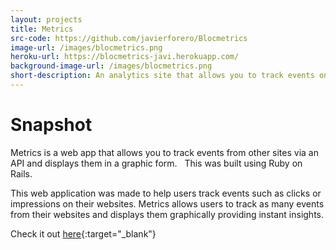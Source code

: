 ```yaml
---
layout: projects
title: Metrics
src-code: https://github.com/javierforero/Blocmetrics
image-url: /images/blocmetrics.png
heroku-url: https://blocmetrics-javi.herokuapp.com/
background-image-url: /images/blocmetrics.png
short-description: An analytics site that allows you to track events on your web apps
---
```



Snapshot
============

Metrics is a web app that allows you to track events from other sites via an API and displays them in a graphic form.   This was built using Ruby on Rails.

This web application was made to help users track events such as clicks or impressions on their websites. Metrics allows users to track as many events from their websites and displays them graphically providing instant insights.

Check it out [here](https://blocmetrics-javi.herokuapp.com/){:target="_blank"}
